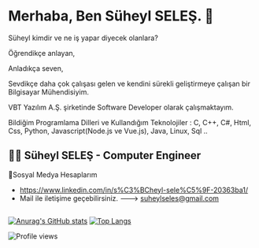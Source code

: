 # Merhaba, Ben Süheyl SELEŞ. 🙂

Süheyl kimdir ve ne iş yapar diyecek olanlara?

Öğrendikçe anlayan,

Anladıkça seven,

Sevdikçe daha çok çalışası gelen ve kendini sürekli geliştirmeye çalışan bir Bilgisayar Mühendisiyim.

VBT Yazılım A.Ş. şirketinde Software Developer olarak çalışmaktayım. 

Bildiğim Programlama Dilleri ve Kullandığım Teknolojiler : C, C++, C#, Html, Css, Python, Javascript(Node.js ve Vue.js), Java, Linux, Sql ..

## 👨‍💻 Süheyl SELEŞ - Computer Engineer
  
🤝Sosyal Medya Hesaplarım

- https://www.linkedin.com/in/s%C3%BCheyl-sele%C5%9F-20363ba1/
- Mail ile iletişime geçebilirsiniz. ---> suheylseles@gmail.com

##

[![Anurag's GitHub stats](https://github-readme-stats.vercel.app/api?username=SuheylSeles&show_icons=true&theme=radical)](https://github.com/anuraghazra/github-readme-stats)
[![Top Langs](https://github-readme-stats.vercel.app/api/top-langs/?username=SuheylSeles&layout=compact&text_color=daf7dc&bg_color=151515&hide=css,html,php)](https://github.com/anuraghazra/github-readme-stats)

<!--! [![GitHub Streak](https://github-readme-streak-stats.herokuapp.com/?user=SuheylSeles&theme=dark)](https://git.io/streak-stats) -->

<!--![GitHub Activity Graph](https://activity-graph.herokuapp.com/graph?username=SuheylSeles) -->

![Profile views](https://gpvc.arturio.dev/SuheylSeles)  
